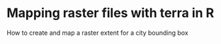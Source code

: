 # Mapping raster files with terra in R

How to create and map a raster extent for a city bounding box

